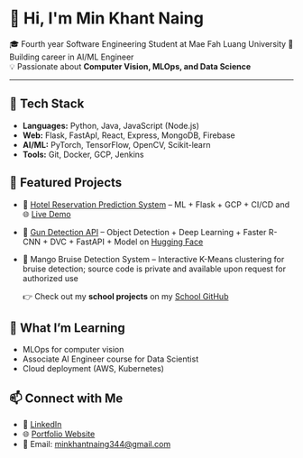 # 👋 Hi, I'm Min Khant Naing  

🎓 Fourth year Software Engineering Student at Mae Fah Luang University
🤖 Building career in AI/ML Engineer  
💡 Passionate about **Computer Vision, MLOps, and Data Science**

---

## 🔧 Tech Stack
- **Languages:** Python, Java, JavaScript (Node.js) 
- **Web:** Flask, FastApI, React, Express, MongoDB, Firebase  
- **AI/ML:** PyTorch, TensorFlow, OpenCV, Scikit-learn  
- **Tools:** Git, Docker, GCP, Jenkins

## 📂 Featured Projects
- 🏨 [Hotel Reservation Prediction System](https://github.com/MinKhantNaing1999/Hotel-Reservation-Cancellation-Prediction) – ML + Flask + GCP + CI/CD and 🌐 [Live Demo](https://hotel-reservation-256158427613.us-central1.run.app)
- 🔫 [Gun Detection API](https://github.com/MinKhantNaing1999/Gun-Detection) – Object Detection + Deep Learning + Faster R-CNN + DVC + FastAPI + Model on [Hugging Face](https://huggingface.co/minkhantnaing/gun-detection-model)
- 🥭 Mango Bruise Detection System – Interactive K-Means clustering for bruise detection; source code is private and available upon request for authorized use

  👉 Check out my **school projects** on my [School GitHub](https://github.com/MinKhantNaing16)

## 🌱 What I’m Learning
- MLOps for computer vision
- Associate AI Engineer course for Data Scientist   
- Cloud deployment (AWS, Kubernetes)

## 📫 Connect with Me
- 💼 [LinkedIn](www.linkedin.com/in/min-khant-naing-09a9b51ba)  
- 🌐 [Portfolio Website](https://portfolio-git-main-minkhantnaing1999s-projects.vercel.app)
- 📧 Email: minkhantnaing344@gmail.com
